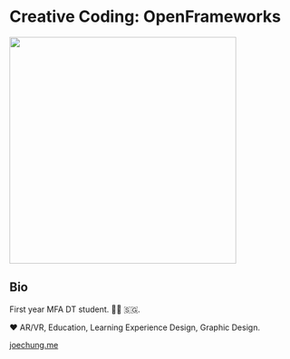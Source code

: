 # Creative Coding: OpenFrameworks #

<img src="(https://github.com/sycrus/openframeworks/blob/master/images/profile%20pic.jpg" width="400">

## Bio ##
First year MFA DT student. 🗽🧢 🇸🇬. 

❤️ AR/VR, Education, Learning Experience Design, Graphic Design. 

[joechung.me](joechung.me)
